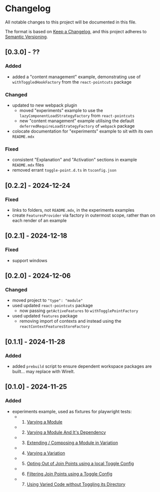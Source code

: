 # Changelog

All notable changes to this project will be documented in this file.

The format is based on [Keep a Changelog](https://keepachangelog.com/en/1.0.0/),
and this project adheres to [Semantic Versioning](https://semver.org/spec/v2.0.0.html).

## [0.3.0] - ??

### Added

- added a "content management" example, demonstrating use of `withToggledHookFactory` from the `react-pointcuts` package

### Changed

- updated to new webpack plugin
  - moved "experiments" example to use the `lazyComponentLoadStrategyFactory` from `react-pointcuts`
  - new "content management" example utilising the default `deferredRequireLoadStrategyFactory` of `webpack` package
- colocate documentation for "experiments" example to sit with its own `README.mdx`

### Fixed

- consistent "Explanation" and "Activation" sections in example `README.mdx` files
- removed errant `toggle-point.d.ts` in `tsconfig.json`

## [0.2.2] - 2024-12-24

### Fixed

- links to folders, not `README.mdx`, in the experiments examples
- create `FeaturesProvider` via factory in outermost scope, rather than on each render of an example

## [0.2.1] - 2024-12-18

### Fixed

- support windows

## [0.2.0] - 2024-12-06

### Changed

- moved project to `"type": "module"`
- used updated `react-pointcuts` package
  - now passing `getActiveFeatures` to `withTogglePointFactory`
- used updated `features` package
  - removing import of contexts and instead using the `reactContextFeaturesStoreFactory`

## [0.1.1] - 2024-11-28

### Added

- added `prebuild` script to ensure dependent workspace packages are built...  may replace with WireIt.

## [0.1.0] - 2024-11-25

### Added

- experiments example, used as fixtures for playwright tests:
  - 1. [Varying a Module](./src/app/fixtures/experiments/1-varied-component/README.mdx)
  - 2. [Varying a Module And It's Dependency](./src/app/fixtures/experiments/2-variant-with-name-matched-dependency/README.mdx)
  - 3. [Extending / Composing a Module in Variation](./src/app/fixtures/experiments/3-varied-component-extending-control/README.mdx)
  - 4. [Varying a Variation](./src/app/fixtures/experiments/4-varied-variant/README.mdx)
  - 5. [Opting Out of Join Points using a local Toggle Config](./src/app/fixtures/experiments/5-toggle-config-opt-out/README.mdx)
  - 6. [Filtering Join Points using a Toggle Config](./src/app/fixtures/experiments/6-toggle-config-variant-filter-same-directory/README.mdx)
  - 7. [Using Varied Code without Toggling its Directory](./src/app/fixtures/experiments/7-toggle-config-variant-filter-alternate-directory/README.mdx)
